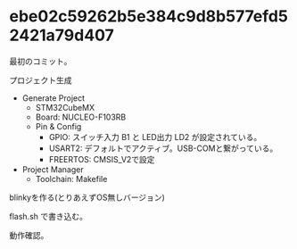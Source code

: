 # ebe02c59262b5e384c9d8b577efd52421a79d407

最初のコミット。

プロジェクト生成

* Generate Project
    + STM32CubeMX
    + Board: NUCLEO-F103RB
    + Pin & Config
        - GPIO: スイッチ入力 B1 と LED出力 LD2 が設定されている。
        - USART2: デフォルトでアクティブ。USB-COMと繋がっている。
        - FREERTOS: CMSIS_V2で設定
* Project Manager
    + Toolchain: Makefile

blinkyを作る(とりあえずOS無しバージョン)

flash.sh で書き込む。

動作確認。



